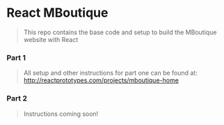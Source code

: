 # React MBoutique

> This repo contains the base code and setup to build the MBoutique website with React

### Part 1
> All setup and other instructions for part one can be found at: <a href="http://reactprototypes.com/projects/mboutique-home" target="_blank" >http://reactprototypes.com/projects/mboutique-home</a>

### Part 2
> Instructions coming soon!
